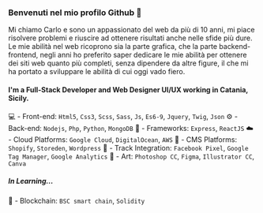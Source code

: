 ### Benvenuti nel mio profilo Github 👋

Mi chiamo Carlo e sono un appassionato del web da più di 10 anni, mi piace risolvere problemi e riuscire ad ottenere risultati anche nelle sfide più dure.
Le mie abilità nel web ricoprono sia la parte grafica, che la parte backend-frontend, negli anni ho preferito saper dedicare le mie abilità per ottenere 
dei siti web quanto più completi, senza dipendere da altre figure, il che mi ha portato a sviluppare le abilità di cui oggi vado fiero.

#### I'm a Full-Stack Developer and Web Designer UI/UX working in Catania, Sicily.

💻 - Front-end: `Html5`, `Css3`, `Scss`, `Sass`, `Js`, `Es6-9`, `Jquery`, `Twig`, `Json`
⚙️ - Back-end: `Nodejs`, `Php`, `Python`, `MongoDB`
🌌 - Frameworks: `Express`, `ReactJS`
☁️ - Cloud Platforms: `Google Cloud`, `DigitalOcean`, `AWS`
🏪 - CMS Platforms: `Shopify`, `Storeden`, `Wordpress`
📲 - Track Integration: `Facebook Pixel`, `Google Tag Manager`, `Google Analytics`
🎨 - Art: `Photoshop CC`, `Figma`, `Illustrator CC`, `Canva`

##### In Learning...

💎 - Blockchain: `BSC smart chain`, `Solidity`

